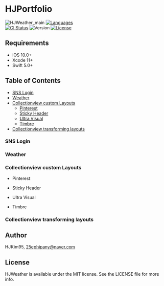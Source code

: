 # HJPortfolio

![HJWeather_main](https://user-images.githubusercontent.com/29699823/93293895-0a16d100-f824-11ea-8e80-5b2b300d9f8d.png)
[![Languages](https://img.shields.io/badge/language-swift%205.0%20-FF69B4.svg?style=plastic)](#) <br/> 
[![CI Status](https://img.shields.io/travis/HJKim95/HJPortfolio.svg?style=flat)](https://travis-ci.org/HJKim95/HJPortfolio)
![Version](https://img.shields.io/github/v/tag/HJKim95/HJPortfolio?color=red&label=version)
[![License](https://img.shields.io/badge/License-MIT-yellow.svg)](https://github.com/HJKim95/HJPortfolio/blob/master/LICENSE)

## Requirements
* iOS 10.0+ 
* Xcode 11+
* Swift 5.0+


## Table of Contents
- [SNS Login](#sns_login)
- [Weather](#weather)
- [Collectionview custom Layouts](#custom_layouts)
    - [Pinterest](#pinterest)
    - [Sticky Header](#sticky_header)
    - [Ultra Visual](#ultra_visual)
    - [Timbre](#timbre)
- [Collectionview transforming layouts](#transforming_layouts)

### SNS Login <a id='sns_login'></a>

### Weather <a id='weather'></a>

### Collectionview custom Layouts <a id='custom_layouts'></a>
- Pinterest <a id='pinterest'></a>

- Sticky Header <a id='sticky_header'></a>

- Ultra Visual <a id='ultra_visual'></a>

- Timbre <a id='timbre'></a>

### Collectionview transforming layouts <a id='transforming_layouts'></a>




## Author

HJKim95, 25ephipany@naver.com

## License

HJWeather is available under the MIT license. See the LICENSE file for more info.
